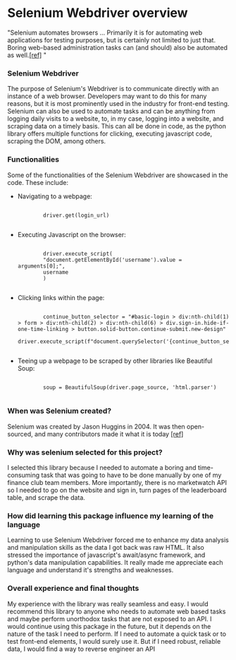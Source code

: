 <h1>Selenium Webdriver overview</h1>
<p>"Selenium automates browsers ... Primarily it is for automating web applications for testing purposes, but is certainly not limited to just that. Boring web-based administration tasks can (and should) also be automated as well.<a href="https://www.selenium.dev/">[ref]</a> "</p>
<h3>Selenium Webdriver</h3>
<p>The purpose of Selenium's Webdriver is to communicate directly with an instance of a web browser. Developers may want to do this for many reasons, but it is most prominently used in the industry for front-end testing. Selenium can also be used to automate tasks and can be anything from logging daily visits to a website, to, in my case, logging into a website, and scraping data on a timely basis. This can all be done in code, as the python library offers multiple functions for clicking, executing javascript code, scraping the DOM, among others.</p>
<h3>Functionalities</h3>
<p>Some of the functionalities of the Selenium Webdriver are showcased in the code. These include:
    <ul>
        <li>Navigating to a webpage: 
        <pre><code>
        driver.get(login_url)
        </pre></code>
        </li>
        <li>Executing Javascript on the browser: 
        <pre><code>
        driver.execute_script(
        "document.getElementById('username').value = arguments[0];", 
        username
        )
        </pre></code>
        </li>
        <li>Clicking links within the page: 
        <pre><code>
        continue_button_selector = "#basic-login > div:nth-child(1) > form > div:nth-child(2) > div:nth-child(6) > div.sign-in.hide-if-one-time-linking > button.solid-button.continue-submit.new-design"
        driver.execute_script(f"document.querySelector('{continue_button_selector}').click();")
        </pre></code>
        </li>
        <li>Teeing up a webpage to be scraped by other libraries like Beautiful Soup: 
        <pre><code>
        soup = BeautifulSoup(driver.page_source, 'html.parser')
        </pre></code>
        </li>
    </ul>
</p>
<h3>When was Selenium created?</h3>
<p>Selenium was created by Jason Huggins in 2004. It was then open-sourced, and many contributors made it what it is today <a href="https://www.guru99.com/introduction-to-selenium.html">[ref]</a></p>
<h3>Why was selenium selected for this project?</h3>
<p>I selected this library because I needed to automate a boring and time-consuming task that was going to have to be done manually by one of my finance club team members. More importantly, there is no marketwatch API so I needed to go on the website and sign in, turn pages of the leaderboard table, and scrape the data.</p>
<h3>How did learning this package influence my learning of the language</h3>
<p>Learning to use Selenium Webdriver forced me to enhance my data analysis and manipulation skills as the data I got back was raw HTML. It also stressed the importance of javascript's await/async framework, and python's data manipulation capabilities. It really made me appreciate each language and understand it's strengths and weaknesses.</p>
<h3>Overall experience and final thoughts</h3>
<p>My experience with the library was really seamless and easy. I would recommend this library to anyone who needs to automate web based tasks and maybe perform unorthodox tasks that are not exposed to an API. I would continue using this package in the future, but it depends on the nature of the task I need to perform. If I need to automate a quick task or to test front-end elements, I would surely use it. But if I need robust, reliable data, I would find a way to reverse engineer an API</p>

